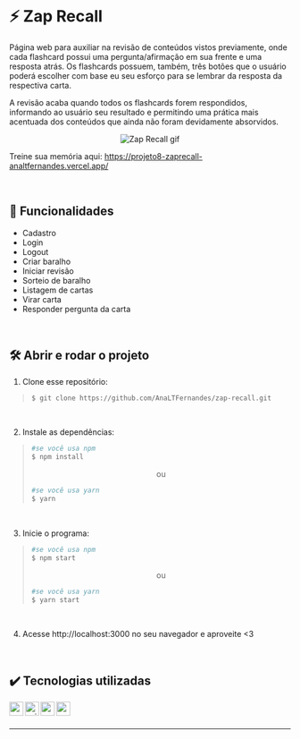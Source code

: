 # :zap: Zap Recall

<p>
 Página web para auxiliar na revisão de conteúdos vistos previamente, onde cada flashcard possui uma pergunta/afirmação em sua frente e uma resposta atrás. Os flashcards possuem, também, três botões que o usuário poderá escolher com base eu seu esforço para se lembrar da resposta da respectiva carta.
</p>
<p>
 A revisão acaba quando todos os flashcards forem respondidos, informando ao usuário seu resultado e permitindo uma prática mais acentuada dos conteúdos que ainda não foram devidamente absorvidos.
</p>

<div align=center>
  
  ![Zap Recall gif](https://user-images.githubusercontent.com/97851922/185719606-74467bcb-30fa-4da9-8e43-b03cf09a7676.gif)
  
</div>

Treine sua memória aqui: https://projeto8-zaprecall-analtfernandes.vercel.app/

<br />

## :hammer: Funcionalidades
- Cadastro
- Login
- Logout
- Criar baralho
- Iniciar revisão
- Sorteio de baralho
- Listagem de cartas
- Virar carta
- Responder pergunta da carta

<br />

## :hammer_and_wrench: Abrir e rodar o projeto
1. Clone esse repositório:
>```bash
>$ git clone https://github.com/AnaLTFernandes/zap-recall.git
>```

<br />

2. Instale as dependências:
>```bash
>#se você usa npm
>$ npm install
>```
>
><p align="center">ou</p>
>
>```bash
>#se você usa yarn
>$ yarn
>```

<br />

3. Inicie o programa:
>```bash
>#se você usa npm
>$ npm start
>```
>
><p align="center">ou</p>
>
>```bash
>#se você usa yarn
>$ yarn start
>```

<br />

4. Acesse http://localhost:3000 no seu navegador e aproveite <3

<br />

## :heavy_check_mark: Tecnologias utilizadas
<img align="left" alt="css" height="25px" src="https://img.shields.io/badge/-CSS-blue?logo=css3&logoColor=white" />
<img align="left" alt="axios" height="25px" src="https://img.shields.io/badge/-axios-success" />
<img align="left" alt="react" height="25px" src="https://img.shields.io/badge/-React-5ED3F3?logo=react&logoColor=white" />
<img align="left" alt="react-router" height="25px" src="https://img.shields.io/badge/React-Router-5ED3F3" />


<br />
<br />

---
